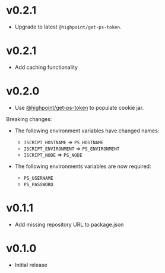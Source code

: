 # v0.2.1
* Upgrade to latest `@highpoint/get-ps-token`.

# v0.2.1
* Add caching functionality

# v0.2.0
* Use [@highpoint/get-ps-token](https://www.npmjs.com/package/@highpoint/get-ps-token)
  to populate cookie jar.

Breaking changes:

* The following environment variables have changed names:
  * `ISCRIPT_HOSTNAME` => `PS_HOSTNAME`
  * `ISCRIPT_ENVIRONMENT` => `PS_ENVIRONMENT`
  * `ISCRIPT_NODE` => `PS_NODE`
  
* The following environments variables are now required:
  * `PS_USERNAME`
  * `PS_PASSWORD`

# v0.1.1
* Add missing repository URL to package.json

# v0.1.0
* Initial release

